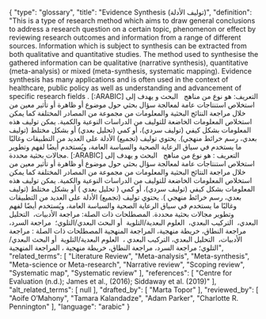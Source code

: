 {
    "type": "glossary",
    "title": "Evidence Synthesis (توليف الأدلة)",
    "definition": "This is a type of research method which aims to draw general conclusions to address a research question on a certain topic, phenomenon or effect by reviewing research outcomes and information from a range of different sources. Information which is subject to synthesis can be extracted from both qualitative and quantitative studies. The method used to synthesise the gathered information can be qualitative (narrative synthesis), quantitative (meta-analysis) or mixed (meta-synthesis, systematic mapping). Evidence synthesis has many applications and is often used in the context of healthcare, public policy as well as understanding and advancement of specific research fields . [:ARABIC] التعريف: هو نوع من مناهج   البحث و يهدف إلى استخلاص استنتاجات عامة لمعالجة سؤال بحثي حول موضوع أو ظاهرة أو تأثير معين من خلال مراجعة النتائج البحثية والمعلومات من مجموعة من المصادر المختلفة كما يمكن استخلاص المعلومات الخاضعة للتوليف من الدراسات النوعية والكمية. يمكن توليف هذه المعلومات بشكل كيفي (توليف سردي)، أو كمي (تحليل بعدي) أو بشكل مختلط (توليف بعدي، رسم خرائط منهجي). يحتوي توليف (تجميع) الأدلة على العديد من التطبيقات وغالبًا ما يستخدم في سياق الرعاية الصحية والسياسة العامة، ويُستخدم أيضًا لفهم وتطوير مجالات بحثية محددة. [:ARABIC] التعريف : هو نوع من مناهج   البحث و يهدف إلى استخلاص استنتاجات عامة لمعالجة سؤال بحثي حول موضوع أو ظاهرة أو تأثير معين من خلال مراجعة النتائج البحثية والمعلومات من مجموعة من المصادر المختلفة كما يمكن استخلاص المعلومات الخاضعة للتوليف من الدراسات النوعية والكمية. يمكن توليف هذه المعلومات بشكل كيفي (توليف سردي)، أو كمي ( تحليل بعدي ) أو بشكل مختلط (توليف بعدي، رسم خرائط منهجي ). يحتوي توليف (تجميع) الأدلة على العديد من التطبيقات وغالبًا ما يستخدم في سياق الرعاية الصحية والسياسة العامة، ويُستخدم أيضًا لفهم وتطوير مجالات بحثية محددة. المصطلحات ذات الصلة: مراجعة الأدبيات،  التحليل البعدي،  التركيب البعدي،  العلوم البعدية/التلوية  أو البحث البعدي/التلوي؛  مراجعة السرد، مراجعة النطاق، خريطة منهجية، المراجعة المنهجية المصطلحات ذات الصلة : مراجعة  الأدبيات،  التحليل البعدي، التركيب البعدي ،  العلوم البعدية/التلوية  أو البحث البعدي/التلوي؛ مراجعة السرد، مراجعة النطاق، خريطة منهجية ، المراجعة المنهجية",
    "related_terms": [
        "Literature Review",
        "Meta-analysis",
        "Meta-synthesis",
        "Meta-science or Meta-research",
        "Narrative review",
        "Scoping review",
        "Systematic map",
        "Systematic review"
    ],
    "references": [
        "Centre for Evaluation (n.d.); James et al., (2016); Siddaway et al. (2019)"
    ],
    "alt_related_terms": [
        null
    ],
    "drafted_by": [
        "Marta Topor"
    ],
    "reviewed_by": [
        "Aoife O’Mahony",
        "Tamara Kalandadze",
        "Adam Parker",
        "Charlotte R. Pennington"
    ],
    "language": "arabic"
}